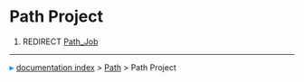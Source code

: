 # Path Project
1.  REDIRECT [Path_Job](Path_Job.md)



---
![](images/Right_arrow.png) [documentation index](../README.md) > [Path](Path_Workbench.md) > Path Project
